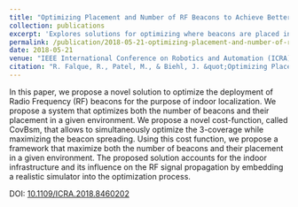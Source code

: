 ```yaml
---
title: "Optimizing Placement and Number of RF Beacons to Achieve Better Indoor Localization"
collection: publications
excerpt: 'Explores solutions for optimizing where beacons are placed in BLE-based indoor location framework to maximize accuracy while reducing total number of beacons.'
permalink: /publication/2018-05-21-optimizing-placement-and-number-of-rf-beacons
date: 2018-05-21
venue: "IEEE International Conference on Robotics and Automation (ICRA)"
citation: "R. Falque, R., Patel, M., & Biehl, J. &quot;Optimizing Placement and Number of RF Beacons to Achieve Better Indoor Localization.&quot; <i>2018 IEEE International Conference on Robotics and Automation (ICRA)</i>, Brisbane, QLD, 2018, pp. 2304-2311."
---
```

 In this paper, we propose a novel solution to optimize the deployment of Radio Frequency (RF) beacons for the purpose of indoor localization. We propose a system that optimizes both the number of beacons and their placement in a given environment. We propose a novel cost-function, called CovBsm, that allows to simultaneously optimize the 3-coverage while maximizing the beacon spreading. Using this cost function, we propose a framework that maximize both the number of beacons and their placement in a given environment. The proposed solution accounts for the indoor infrastructure and its influence on the RF signal propagation by embedding a realistic simulator into the optimization process.

DOI: [10.1109/ICRA.2018.8460202](https://doi.org/10.1109/ICRA.2018.8460202)
